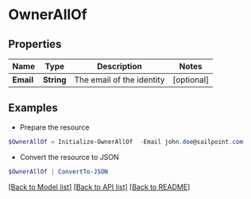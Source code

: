 # OwnerAllOf
## Properties

Name | Type | Description | Notes
------------ | ------------- | ------------- | -------------
**Email** | **String** | The email of the identity | [optional] 

## Examples

- Prepare the resource
```powershell
$OwnerAllOf = Initialize-OwnerAllOf  -Email john.doe@sailpoint.com
```

- Convert the resource to JSON
```powershell
$OwnerAllOf | ConvertTo-JSON
```

[[Back to Model list]](../README.md#documentation-for-models) [[Back to API list]](../README.md#documentation-for-api-endpoints) [[Back to README]](../README.md)

